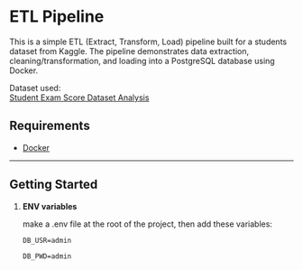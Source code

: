 # ETL Pipeline

This is a simple ETL (Extract, Transform, Load) pipeline built for a students dataset from Kaggle. The pipeline demonstrates data extraction, cleaning/transformation, and loading into a PostgreSQL database using Docker.

Dataset used:  
[Student Exam Score Dataset Analysis](https://www.kaggle.com/datasets/grandmaster07/student-exam-score-dataset-analysis)


## Requirements

- [Docker](https://www.docker.com/get-started)

---

## Getting Started

1. **ENV variables**
   
   make a .env file at the root of the project, then add these variables:
   
   `DB_USR=admin`

   `DB_PWD=admin`
